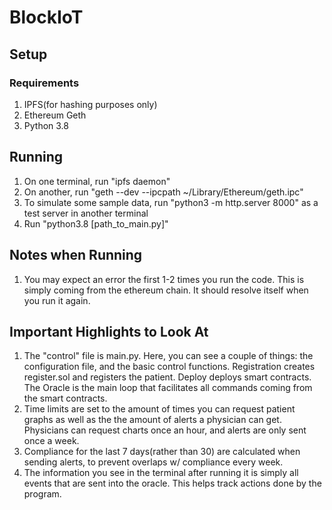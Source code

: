 # BlockIoT

## Setup

### Requirements
1. IPFS(for hashing purposes only)
2. Ethereum Geth
3. Python 3.8

## Running

1. On one terminal, run "ipfs daemon"
2. On another, run "geth --dev --ipcpath ~/Library/Ethereum/geth.ipc"
3. To simulate some sample data, run "python3 -m http.server 8000" as a test server in another terminal
4. Run "python3.8 [path_to_main.py]"

## Notes when Running

1. You may expect an error the first 1-2 times you run the code. This is simply coming from the ethereum chain. It should resolve itself when you run it again.

## Important Highlights to Look At

1. The "control" file is main.py. Here, you can see a couple of things: the configuration file, and the basic control functions. Registration creates register.sol and registers the patient. Deploy deploys smart contracts. The Oracle is the main loop that facilitates all commands coming from the smart contracts. 
2. Time limits are set to the amount of times you can request patient graphs as well as the the amount of alerts a physician can get. Physicians can request charts once an hour, and alerts are only sent once a week. 
3. Compliance for the last 7 days(rather than 30) are calculated when sending alerts, to prevent overlaps w/ compliance every week. 
4. The information you see in the terminal after running it is simply all events that are sent into the oracle. This helps track actions done by the program. 
